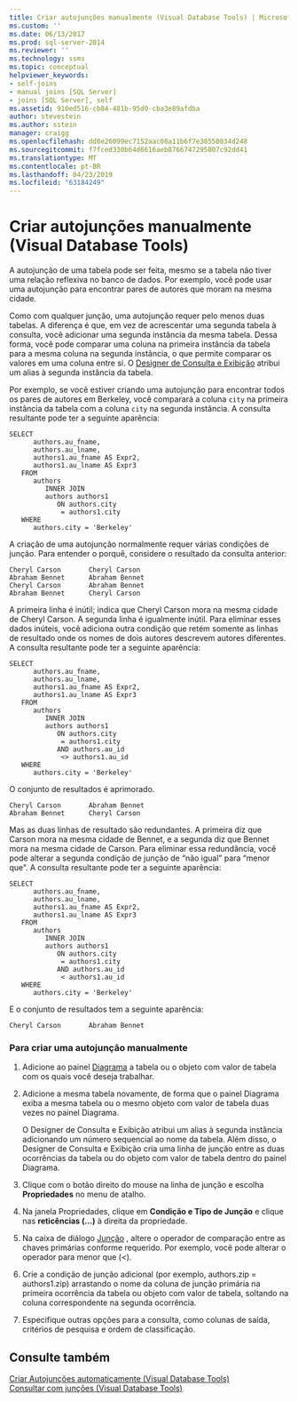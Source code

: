 ```yaml
---
title: Criar autojunções manualmente (Visual Database Tools) | Microsoft Docs
ms.custom: ''
ms.date: 06/13/2017
ms.prod: sql-server-2014
ms.reviewer: ''
ms.technology: ssms
ms.topic: conceptual
helpviewer_keywords:
- self-joins
- manual joins [SQL Server]
- joins [SQL Server], self
ms.assetid: 910ed516-cb84-481b-95d0-cba3e89afdba
author: stevestein
ms.author: sstein
manager: craigg
ms.openlocfilehash: dd8e26099ec7152aac08a11b6f7e38550834d248
ms.sourcegitcommit: f7fced330b64d6616aeb8766747295807c92dd41
ms.translationtype: MT
ms.contentlocale: pt-BR
ms.lasthandoff: 04/23/2019
ms.locfileid: "63184249"
---
```

# <a name="create-self-joins-manually-visual-database-tools"></a>Criar autojunções manualmente (Visual Database Tools)
  A autojunção de uma tabela pode ser feita, mesmo se a tabela não tiver uma relação reflexiva no banco de dados. Por exemplo, você pode usar uma autojunção para encontrar pares de autores que moram na mesma cidade.  
  
 Como com qualquer junção, uma autojunção requer pelo menos duas tabelas. A diferença é que, em vez de acrescentar uma segunda tabela à consulta, você adicionar uma segunda instância da mesma tabela. Dessa forma, você pode comparar uma coluna na primeira instância da tabela para a mesma coluna na segunda instância, o que permite comparar os valores em uma coluna entre si. O [Designer de Consulta e Exibição](visual-database-tools.md) atribui um alias à segunda instância da tabela.  
  
 Por exemplo, se você estiver criando uma autojunção para encontrar todos os pares de autores em Berkeley, você comparará a coluna `city` na primeira instância da tabela com a coluna `city` na segunda instância. A consulta resultante pode ter a seguinte aparência:  
  
```  
SELECT   
      authors.au_fname,   
      authors.au_lname,   
      authors1.au_fname AS Expr2,   
      authors1.au_lname AS Expr3  
   FROM   
      authors   
         INNER JOIN  
         authors authors1   
            ON authors.city   
             = authors1.city  
   WHERE  
      authors.city = 'Berkeley'  
```  
  
 A criação de uma autojunção normalmente requer várias condições de junção. Para entender o porquê, considere o resultado da consulta anterior:  
  
```  
Cheryl Carson       Cheryl Carson  
Abraham Bennet      Abraham Bennet  
Cheryl Carson       Abraham Bennet  
Abraham Bennet      Cheryl Carson  
```  
  
 A primeira linha é inútil; indica que Cheryl Carson mora na mesma cidade de Cheryl Carson. A segunda linha é igualmente inútil. Para eliminar esses dados inúteis, você adiciona outra condição que retém somente as linhas de resultado onde os nomes de dois autores descrevem autores diferentes. A consulta resultante pode ter a seguinte aparência:  
  
```  
SELECT   
      authors.au_fname,   
      authors.au_lname,   
      authors1.au_fname AS Expr2,   
      authors1.au_lname AS Expr3  
   FROM   
      authors   
         INNER JOIN  
         authors authors1   
            ON authors.city   
             = authors1.city  
            AND authors.au_id  
             <> authors1.au_id  
   WHERE  
      authors.city = 'Berkeley'  
```  
  
 O conjunto de resultados é aprimorado.  
  
```  
Cheryl Carson       Abraham Bennet  
Abraham Bennet      Cheryl Carson  
```  
  
 Mas as duas linhas de resultado são redundantes. A primeira diz que Carson mora na mesma cidade de Bennet, e a segunda diz que Bennet mora na mesma cidade de Carson. Para eliminar essa redundância, você pode alterar a segunda condição de junção de “não igual” para “menor que”. A consulta resultante pode ter a seguinte aparência:  
  
```  
SELECT   
      authors.au_fname,   
      authors.au_lname,   
      authors1.au_fname AS Expr2,   
      authors1.au_lname AS Expr3  
   FROM   
      authors   
         INNER JOIN  
         authors authors1   
            ON authors.city   
             = authors1.city  
            AND authors.au_id  
             < authors1.au_id  
   WHERE  
      authors.city = 'Berkeley'  
```  
  
 E o conjunto de resultados tem a seguinte aparência:  
  
```  
Cheryl Carson       Abraham Bennet  
```  
  
### <a name="to-create-a-self-join-manually"></a>Para criar uma autojunção manualmente  
  
1.  Adicione ao painel [Diagrama](diagram-pane-visual-database-tools.md) a tabela ou o objeto com valor de tabela com os quais você deseja trabalhar.  
  
2.  Adicione a mesma tabela novamente, de forma que o painel Diagrama exiba a mesma tabela ou o mesmo objeto com valor de tabela duas vezes no painel Diagrama.  
  
     O Designer de Consulta e Exibição atribui um alias à segunda instância adicionando um número sequencial ao nome da tabela. Além disso, o Designer de Consulta e Exibição cria uma linha de junção entre as duas ocorrências da tabela ou do objeto com valor de tabela dentro do painel Diagrama.  
  
3.  Clique com o botão direito do mouse na linha de junção e escolha **Propriedades** no menu de atalho.  
  
4.  Na janela Propriedades, clique em **Condição e Tipo de Junção** e clique nas **reticências (…)** à direita da propriedade.  
  
5.  Na caixa de diálogo [Junção](join-dialog-box-visual-database-tools.md) , altere o operador de comparação entre as chaves primárias conforme requerido. Por exemplo, você pode alterar o operador para menor que (<).  
  
6.  Crie a condição de junção adicional (por exemplo, authors.zip = authors1.zip) arrastando o nome da coluna de junção primária na primeira ocorrência da tabela ou objeto com valor de tabela, soltando na coluna correspondente na segunda ocorrência.  
  
7.  Especifique outras opções para a consulta, como colunas de saída, critérios de pesquisa e ordem de classificação.  
  
## <a name="see-also"></a>Consulte também  
 [Criar Autojunções automaticamente &#40;Visual Database Tools&#41;](create-self-joins-automatically-visual-database-tools.md)   
 [Consultar com junções &#40;Visual Database Tools&#41;](query-with-joins-visual-database-tools.md)  
  
  
